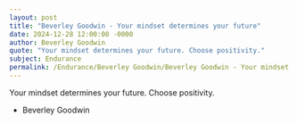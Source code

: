 ```yaml
---
layout: post
title: "Beverley Goodwin - Your mindset determines your future"
date: 2024-12-28 12:00:00 -0000
author: Beverley Goodwin
quote: "Your mindset determines your future. Choose positivity."
subject: Endurance
permalink: /Endurance/Beverley Goodwin/Beverley Goodwin - Your mindset determines your future
---
```


Your mindset determines your future. Choose positivity.

- Beverley Goodwin
